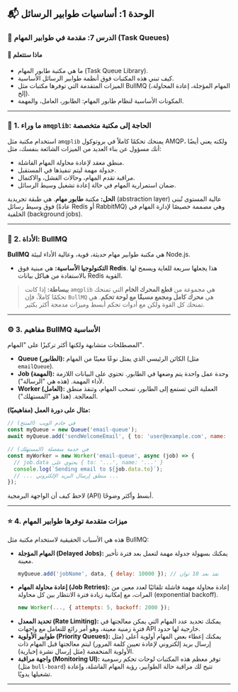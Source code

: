 ## 📬 الوحدة 1: أساسيات طوابير الرسائل

### 📘 الدرس 7: مقدمة في طوابير المهام (Task Queues)

#### 🧠 **ماذا ستتعلم**
* ما هي مكتبة طابور المهام (Task Queue Library).
* كيف تبني هذه المكتبات فوق أنظمة طوابير الرسائل الأساسية.
* الميزات المتقدمة التي توفرها مكتبات مثل BullMQ (المهام المؤجلة، إعادة المحاولة، إلخ).
* المكونات الأساسية لنظام طابور المهام: الطابور، العامل، والمهمة.

---
### 🤔 1. ما وراء `amqplib`: الحاجة إلى مكتبة متخصصة
استخدام مكتبة مثل `amqplib` يمنحك تحكمًا كاملاً في بروتوكول AMQP، ولكنه يعني أيضًا أنك مسؤول عن بناء العديد من الميزات الشائعة بنفسك، مثل:
* منطق معقد لإعادة محاولة المهام الفاشلة.
* جدولة مهمة ليتم تنفيذها في المستقبل.
* مراقبة تقدم المهام، وحالات الفشل، والاكتمال.
* ضمان استمرارية المهام في حالة إعادة تشغيل وسيط الرسائل.

**الحل:** مكتبة **طابور مهام**. هي طبقة تجريدية (abstraction layer) عالية المستوى تُبنى فوق وسيط رسائل (عادةً Redis أو RabbitMQ) وهي مصممة خصيصًا لإدارة المهام في الخلفية (background jobs).

---
### 🐂 2. الأداة: BullMQ
**BullMQ** هي مكتبة طوابير مهام حديثة، قوية، وعالية الأداء لبيئة Node.js.
* **التكنولوجيا الأساسية:** هي مبنية فوق **Redis**. هذا يجعلها سريعة للغاية ويسمح لها بالاستفادة من هياكل بيانات Redis القوية.

> **ببساطة:** إذا كانت `amqplib` هي مجموعة من **قطع المحرك الخام** التي تمنحك تحكمًا كاملاً، فإن `BullMQ` هي **محرك كامل ومجمع مسبقًا مع لوحة تحكم**. هي تمنحك كل القوة ولكن مع أدوات تحكم أبسط وميزات مدمجة أكثر بكثير.

---
### ⚙️ 3. مفاهيم BullMQ الأساسية
المصطلحات متشابهة ولكنها أكثر تركيزًا على "المهام".
* **Queue (الطابور):** الكائن الرئيسي الذي يمثل نوعًا معينًا من المهام (مثل `emailQueue`).
* **Job (المهمة):** وحدة عمل واحدة يتم وضعها في الطابور. تحتوي على البيانات اللازمة لأداء المهمة. (هذه هي "الرسالة").
* **Worker (العامل):** العملية التي تستمع إلى الطابور، تسحب المهام، وتنفذ منطق المعالجة. (هذا هو "المستهلك").

**مثال على دورة العمل (مفاهيميًا):**
```javascript
// في خادم الويب (المنتج)
const myQueue = new Queue('email-queue');
await myQueue.add('sendWelcomeEmail', { to: 'user@example.com', name: 'Ahmed' });

// في خدمة منفصلة (المستهلك)
const myWorker = new Worker('email-queue', async (job) => {
  // job.data يحتوي على { to: '...', name: '...' }
  console.log(`Sending email to ${job.data.to}`);
  // ... منطق إرسال البريد الإلكتروني ...
});
```
لاحظ كيف أن الواجهة البرمجية (API) أبسط وأكثر وضوحًا.

---
### ⭐ 4. ميزات متقدمة توفرها طوابير المهام
هذه هي الأسباب الحقيقية لاستخدام مكتبة مثل BullMQ:

* **المهام المؤجلة (Delayed Jobs):** يمكنك بسهولة جدولة مهمة لتعمل بعد فترة تأخير معينة.
    ```javascript
    myQueue.add('jobName', data, { delay: 10000 }); // نفذ بعد 10 ثوانٍ
    ```
* **إعادة محاولة المهام (Job Retries):** إعادة محاولة مهمة فاشلة تلقائيًا لعدد معين من المرات، مع إمكانية زيادة فترة الانتظار بين كل محاولة (exponential backoff).
    ```javascript
    new Worker(..., { attempts: 5, backoff: 2000 });
    ```
* **تحديد المعدل (Rate Limiting):** يمكنك تحديد عدد المهام التي يمكن معالجتها في فترة زمنية معينة، وهو أمر رائع للتعامل مع واجهات API خارجية لها حدود.
* **طوابير الأولوية (Priority Queues):** يمكنك إعطاء بعض المهام أولوية أعلى (مثل إرسال بريد إلكتروني لإعادة تعيين كلمة المرور) ليتم معالجتها قبل المهام ذات الأولوية المنخفضة (مثل إرسال نشرة إخبارية).
* **واجهة مراقبة (Monitoring UI):** توفر معظم هذه المكتبات لوحات تحكم رسومية (مثل `bull-board`) تتيح لك مراقبة حالة الطوابير، رؤية المهام الفاشلة، وإعادة تشغيلها يدويًا.

---

